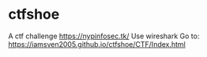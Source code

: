 # ctfshoe
A ctf challenge https://nypinfosec.tk/
Use wireshark
<packets taken from haha.html>
Go to:
https://iamsven2005.github.io/ctfshoe/CTF/Index.html
